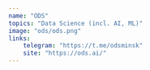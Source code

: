 ```yaml
---
name: "ODS"
topics: "Data Science (incl. AI, ML)"
image: "ods/ods.png"
links: 
    telegram: "https://t.me/odsminsk"
    site: "https://ods.ai/"
---
```

